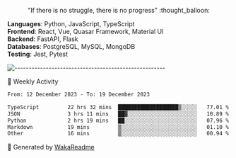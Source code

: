 <p align="center"> 
  "If there is no struggle, there is no progress" :thought_balloon:
</p>

<p align="left">
  <strong>Languages</strong>: Python, JavaScript, TypeScript<br>
  <strong>Frontend</strong>: React, Vue, Quasar Framework, Material UI<br>
  <strong>Backend</strong>: FastAPI, Flask<br>
  <strong>Databases</strong>: PostgreSQL, MySQL, MongoDB<br>
  <strong>Testing</strong>: Jest, Pytest<br>
</p>

![-----------------------------------------------------](https://raw.githubusercontent.com/andreasbm/readme/master/assets/lines/vintage.png)

🎯 Weekly Activity

<!--START_SECTION:waka-->

```txt
From: 12 December 2023 - To: 19 December 2023

TypeScript         22 hrs 32 mins  ███████████████████▒░░░░░   77.01 %
JSON               3 hrs 11 mins   ██▓░░░░░░░░░░░░░░░░░░░░░░   10.89 %
Python             2 hrs 19 mins   ██░░░░░░░░░░░░░░░░░░░░░░░   07.96 %
Markdown           19 mins         ▒░░░░░░░░░░░░░░░░░░░░░░░░   01.10 %
Other              16 mins         ▒░░░░░░░░░░░░░░░░░░░░░░░░   00.94 %
```

<!--END_SECTION:waka-->


🚀 Generated by [WakaReadme](https://github.com/athul/waka-readme)
